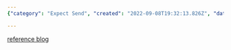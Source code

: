 ```yaml
---
{"category": "Expect Send", "created": "2022-09-08T19:32:13.826Z", "date": "2022-09-08 19:32:13", "description": "This article explores the use of special control characters in conjunction with 'expect send' commands, providing a deeper understanding of their functionality and purpose. For more detailed information, refer to the accompanying blog post.", "modified": "2022-09-08T19:32:35.205Z", "tags": ["special characters", "expect send", "command line", "terminal", "programming tools", "UNIX systems", "reference blog post"], "title": "Expect Send Special Control Chars"}

---
```


[reference blog](https://blog.csdn.net/weixin_34114823/article/details/91765887?spm=1001.2101.3001.6650.4&utm_medium=distribute.pc_relevant.none-task-blog-2%7Edefault%7ECTRLIST%7ERate-4-91765887-blog-49175707.pc_relevant_multi_platform_whitelistv5&depth_1-utm_source=distribute.pc_relevant.none-task-blog-2%7Edefault%7ECTRLIST%7ERate-4-91765887-blog-49175707.pc_relevant_multi_platform_whitelistv5&utm_relevant_index=9)
